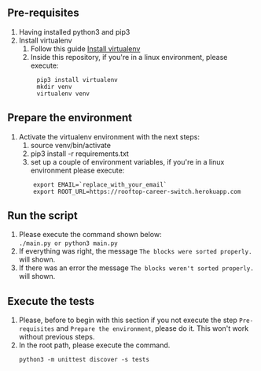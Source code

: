 ## Pre-requisites
1. Having installed python3 and pip3
2. Install virtualenv
   1. Follow this guide [Install virtualenv](https://help.dreamhost.com/hc/es/articles/115000695551-Instalar-y-usar-virtualenv-con-Python-3)
   2. Inside this repository, if you're in a linux environment, please execute:
   ```
        pip3 install virtualenv
        mkdir venv
        virtualenv venv
    ```

## Prepare the environment
1. Activate the virtualenv environment with the next steps:
   1. source venv/bin/activate
   2. pip3 install -r requirements.txt
   3. set up a couple of environment variables, if you're in a linux environment please execute:
    ```
        export EMAIL=`replace_with_your_email`
        export ROOT_URL=https://rooftop-career-switch.herokuapp.com
    ```

## Run the script
1. Please execute the command shown below:<br>
   ```./main.py or python3 main.py```
2. If everything was right, the message `The blocks were sorted properly.` will shown.
3. If there was an error the message `The blocks weren't sorted properly.` will shown.

## Execute the tests
1. Please, before to begin with this section if you not execute the step `Pre-requisites` and `Prepare the environment`, please do it. This won't work without previous steps.
2. In the root path, please execute the command.
   ```
   python3 -m unittest discover -s tests
   ```